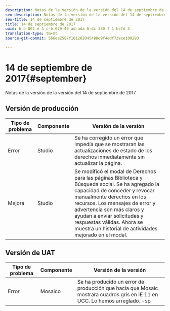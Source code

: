 ```yaml
---
description: Notas de la versión de la versión del 14 de septiembre de 2017.
seo-description: Notas de la versión de la versión del 14 de septiembre de 2017.
seo-title: 14 de septiembre de 2017
title: 14 de septiembre de 2017
uuid: 6 d 802 e 5 c-b 029-40 ad-ada 6-dc 380 f 1 bcfd 5
translation-type: tm+mt
source-git-commit: 566ea2587f101202045488e9f4edf73ece100293

---
```



# 14 de septiembre de 2017{#september}

Notas de la versión de la versión del 14 de septiembre de 2017.

## Versión de producción

| **Tipo de problema** | **Componente** | **Versión de la versión** |
|---|---|---|
| Error | Studio | Se ha corregido un error que impedía que se mostraran las actualizaciones de estado de los derechos inmediatamente sin actualizar la página. |
| Mejora | Studio | Se modificó el modal de Derechos para las páginas Biblioteca y Búsqueda social. Se ha agregado la capacidad de conceder y revocar manualmente derechos en los recursos. Los mensajes de error y advertencia son más claros y ayudan a enviar solicitudes y respuestas válidas. Ahora se muestra un historial de actividades mejorado en el modal. |

## Versión de UAT

| **Tipo de problema** | **Componente** | **Versión de la versión** |
|---|---|---|
| Error | Mosaico | Se ha producido un error de producción que hacía que Mosaic mostrara cuadros gris en IE 11 en UGC. Lo hemos arreglado. -sp |

